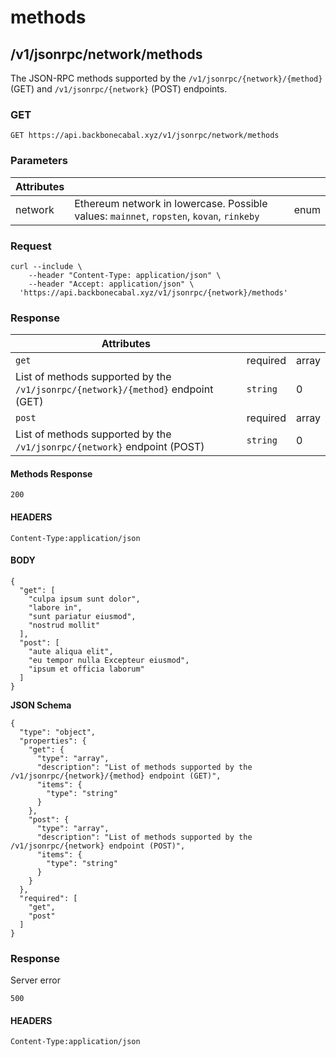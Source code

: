 # methods

## /v1/jsonrpc/network/methods

The JSON-RPC methods supported by the `/v1/jsonrpc/{network}/{method}` (GET) and
`/v1/jsonrpc/{network}` (POST) endpoints.

### GET

`GET https://api.backbonecabal.xyz/v1/jsonrpc/network/methods`

### Parameters

| Attributes |                                                                                          |      |
| ---------- | ---------------------------------------------------------------------------------------- | ---- |
| network    | Ethereum network in lowercase. Possible values: `mainnet`, `ropsten`, `kovan`, `rinkeby` | enum |

### Request

```
curl --include \
    --header "Content-Type: application/json" \
    --header "Accept: application/json" \
  'https://api.backbonecabal.xyz/v1/jsonrpc/{network}/methods'
```

### Response

| Attributes                                                                       |          |       |
| -------------------------------------------------------------------------------- | -------- | ----- |
| `get`                                                                            | required | array |
| List of methods supported by the `/v1/jsonrpc/{network}/{method}` endpoint (GET) | `string` | 0     |
| `post`                                                                           | required | array |
| List of methods supported by the `/v1/jsonrpc/{network}` endpoint (POST)         | `string` | 0     |

#### Methods Response

`200`

#### HEADERS

`Content-Type:application/json`

#### BODY

```
{
  "get": [
    "culpa ipsum sunt dolor",
    "labore in",
    "sunt pariatur eiusmod",
    "nostrud mollit"
  ],
  "post": [
    "aute aliqua elit",
    "eu tempor nulla Excepteur eiusmod",
    "ipsum et officia laborum"
  ]
}
```

**JSON Schema**

```
{
  "type": "object",
  "properties": {
    "get": {
      "type": "array",
      "description": "List of methods supported by the /v1/jsonrpc/{network}/{method} endpoint (GET)",
      "items": {
        "type": "string"
      }
    },
    "post": {
      "type": "array",
      "description": "List of methods supported by the /v1/jsonrpc/{network} endpoint (POST)",
      "items": {
        "type": "string"
      }
    }
  },
  "required": [
    "get",
    "post"
  ]
}
```

### Response

Server error

`500`

#### HEADERS

`Content-Type:application/json`
